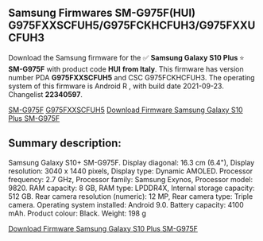 <h2>Samsung Firmwares SM-G975F(HUI) G975FXXSCFUH5/G975FCKHCFUH3/G975FXXUCFUH3</h2>
Download the Samsung firmware for the ✅ <strong>Samsung Galaxy S10 Plus </strong> ⭐ <strong>SM-G975F</strong> with product code <strong>HUI</strong> <strong> from Italy</strong>. This firmware has version number PDA <strong>G975FXXSCFUH5</strong> and CSC G975FCKHCFUH3. The operating system of this firmware is Android R , with build date 2021-09-23. Changelist <strong>22340597</strong>.


[SM-G975F](https://samfirm.shop/samsung/model/SM-G975F)
[G975FXXSCFUH5](https://samfirm.shop/samsung/pda/G975FXXSCFUH5)
[Download Firmware Samsung Galaxy S10 Plus SM-G975F](https://samfirm.shop/samsung/firmware/458627)
<h2>Summary description:</h2>
<p>Samsung Galaxy S10+ SM-G975F. Display diagonal: 16.3 cm (6.4"), Display resolution: 3040 x 1440 pixels, Display type: Dynamic AMOLED. Processor frequency: 2.7 GHz, Processor family: Samsung Exynos, Processor model: 9820. RAM capacity: 8 GB, RAM type: LPDDR4X, Internal storage capacity: 512 GB. Rear camera resolution (numeric): 12 MP, Rear camera type: Triple camera. Operating system installed: Android 9.0. Battery capacity: 4100 mAh. Product colour: Black. Weight: 198 g</p>


[Download Firmware Samsung Galaxy S10 Plus SM-G975F](https://samfirm.shop/samsung/firmware/458627)
